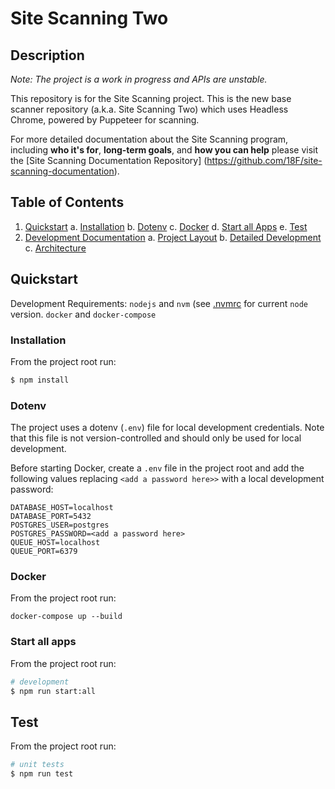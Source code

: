 # Site Scanning Two 

## Description
_Note: The project is a work in progress and APIs are unstable._

This repository is for the Site Scanning project. This is the new base scanner repository (a.k.a. Site Scanning Two) which uses Headless Chrome, powered by Puppeteer for scanning. 

For more detailed documentation about the Site Scanning program, including **who it's for**, **long-term goals**, and **how you can help** please visit the [Site Scanning Documentation Repository] (https://github.com/18F/site-scanning-documentation).


## Table of Contents

1. [Quickstart](#quickstart)
    a. [Installation](#Installation)
    b. [Dotenv](#Dotenv)
    c. [Docker](#Docker)
    d. [Start all Apps](#start-all-apps)
    e. [Test](#test)
2. [Development Documentation](./docs)
    a. [Project Layout](./docs/layout.md)
    b. [Detailed Development](./docs/development.md)
    c. [Architecture](./docs/architecture/README.md)


## Quickstart

Development Requirements: 
`nodejs` and `nvm` (see [.nvmrc](./.nvmrc) for current `node` version.
`docker` and `docker-compose`

### Installation
From the project root run:

```bash
$ npm install
```

### Dotenv
The project uses a dotenv (`.env`) file for local development credentials. Note that this file is not version-controlled and should only be used for local development.

Before starting Docker, create a `.env` file in the project root and add the following values replacing `<add a password here>>` with a local development password: 

```
DATABASE_HOST=localhost
DATABASE_PORT=5432
POSTGRES_USER=postgres
POSTGRES_PASSWORD=<add a password here>
QUEUE_HOST=localhost
QUEUE_PORT=6379
```

### Docker
From the project root run:

```
docker-compose up --build
```

### Start all apps
From the project root run:

```bash
# development
$ npm run start:all
```

## Test
From the project root run:

```bash
# unit tests
$ npm run test
```